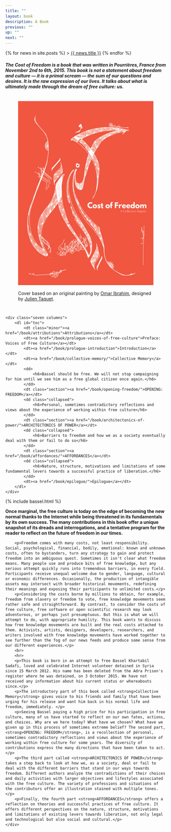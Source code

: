 ```yaml
---
title: ""
layout: book
description: A Book
previous: ""
up: ""
next: ""
---
```


{% for news in site.posts %}
    > <a href="{{ news.link}}">{{ news.title }}</a>
{% endfor %}

#####  The Cost of Freedom is a book that was written in Pourrières, France from November 2nd to 6th, 2015. This book is not a statement about freedom and culture — it is a primal scream — the sum of our questions and desires. It is the raw expression of our lives. It talks about what is ultimately made through the dream of free culture: us.

<div class="row" id="presentation">
    <div class="five columns center" id="cover">
        <figure>
            <a href="/book/cost-of-freedom.pdf"><img src="/images/cof-cover-450x600.jpg" alt="Download PDF"></a>
            <figcaption>
                <p>Cover based on an original painting by
                    <a href="http://blueroseman1978.tumblr.com/">Omar
        Ibrahim</a>, designed by <a href="https://twitter.com/John_Tax">Julien
        Taquet</a>.</p>
            </figcaption>
        </figure>
    </div>

    <div class="seven columns">
        <dl id="toc">
            <dt class="minor"><a href="/book/attributions">Attributions</a></dt>
            <dt><a href="/book/prologue-voices-of-free-culture">Preface: Voices of Free Culture</a></dt>
            <dt><a href="/book/prologue-introduction">Introduction</a></dt>
            <dt><a href="/book/collective-memory/">Collective Memory</a></dt>
            <dd>
                <h6>Bassel should be free. We will not stop campaigning for him until we see him as a free global citizen once again.</h6>
            </dd>
            <dt class="section"><a href="/book/opening-freedom/">OPENING: FREEDOM</a></dt>
            <dd class="collapsed">
                <h6>Personal, sometimes contradictory reflections and views about the experience of working within free culture</h6>
            </dd>
            <dt class="section"><a href="/book/architectonics-of-power/">ARCHITECTONICS OF POWER</a></dt>
            <dd class="collapsed">
                <h6>Barriers to freedom and how we as a society eventually deal with them or fail to do so</h6>
            </dd>
            <dt class="section"><a href="/book/affordances/">AFFORDANCES</a></dt>
            <dd class="collapsed">
                <h6>Nature, structure, motivations and limitations of some fundamental levers towards a successful practice of liberation.</h6>
            </dd>
            <dt><a href="/book/epilogue/">Epilogue</a></dt>
        </dl>
    </div>
</div>
{% include bassel.html %}
<div class="row" id="presentation">
    <div class="twelve column">
        <p><strong>Once marginal, the free culture is today on the edge of becoming the new normal thanks to the Internet while being threatened in its fundamentals by its own success. The many contributions in this book offer a unique snapshot of its dreads and interrogations, and a tentative program for the reader to reflect on the future of freedom in our times.</strong></p>

        <p>Freedom comes with many costs, not least responsibility. Social, psychological, financial, bodily, emotional: known and unknown costs, often to bystanders, turn any strategy to gain and protect freedom into an ambiguous quest. Sometimes it isn't clear what freedom means. Many people use and produce bits of free knowledge, but any serious attempt quickly runs into tremendous barriers, in every field. Participants receive unequal welcome due to gender, language, cultural or economic differences. Occasionally, the production of intangible assets may intersect with broader historical movements, redefining their meanings and exposing their participants to unlimited costs.</p>
        <p>Considering the costs borne by millions to obtain, for example, freedom from slavery or freedom to vote, free knowledge movements seem rather safe and straightforward. By contrast, to consider the costs of free culture, free software or open scientific research may look adventurous, or perhaps just presumptuous. But this is what we will attempt to do, with appropriate humility. This book wants to discuss how free knowledge movements are built and the real costs attached to them. Activists, artists, designers, developers, researchers, and writers involved with free knowledge movements have worked together to see further than the fog of our news feeds and produce some sense from our different experiences.</p>
        <br>
        <hr>
        <p>This book is born in an attempt to free Bassel Khartabil Sadafi, loved and celebrated Internet volunteer detained in Syria since 15 March 2012. His name has been deleted from the Adra Prison's register where he was detained, on 3 October 2015. We have not received any information about his current status or whereabouts since.</p>
        <p>The introductory part of this book called <strong>Collective Memory</strong> gives voice to his friends and family that have been urging for his release and want him back in his normal life and freedom, immediately. </p>
        <p>Seeing Bassel paying a high price for his participation in free culture, many of us have started to reflect on our own fates, actions, and choices. Why are we here today? What have we chosen? What have we given up in this process of sometimes extreme belief? The second part, <strong>OPENING: FREEDOM</strong>, is a recollection of personal, sometimes contradictory reflections and views about the experience of working within free culture for some years. The diversity of contributions express the many directions that have been taken to act.</p>
        <p>The third part called <strong>ARCHITECTONICS OF POWER</strong> takes a step back to look at how we, as a society, deal or fail to deal with the different barriers that stand in our ways towards freedom. Different authors analyze the contradictions of their choices and daily activities with larger objectives and lifestyles associated with the free culture. The variety of professions and situations of the contributors offer an illustration stained with multiple tones.</p>
        <p>Finally, the fourth part <strong>AFFORDANCES</strong> offers a reflection on theories and successful practices of free culture. It offers different perspectives on the nature, structure, motivations and limitations of existing levers towards liberation, not only legal and technological but also social and cultural.</p>
    </div>
</div>
